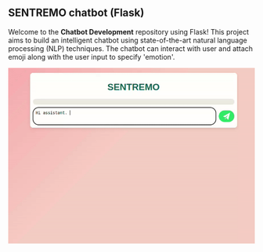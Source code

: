 ## SENTREMO chatbot (Flask)

Welcome to the **Chatbot Development** repository using Flask! 
This project aims to build an intelligent chatbot using state-of-the-art natural language processing (NLP) techniques. The chatbot can interact with user and attach emoji along with the user input to specify 'emotion'.


![SENTREMO Chatbot](./images/ss_flask.gif)
